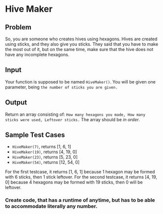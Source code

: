 # Hive Maker
## Problem
So, you are someone who creates hives using hexagons. Hives are created using sticks, and they also give you sticks. They said that you have to make the most out of it, but on the same time, make sure that the hive does not have any incomplete hexagons.
## Input
Your function is supposed to be named ```HiveMaker()```. You will be given one parameter, being ```the number of sticks you are given.```

## Output
Return an array consisting of: ```How many hexagons you made, How many sticks were used, Leftover sticks.``` The array should be *in order*.

## Sample Test Cases
- ```HiveMaker(7)```, returns [1, 6, 1]
- ```HiveMaker(19)```, returns [4, 19, 0]
- ```HiveMaker(23)```, returns [5, 23, 0]
- ```HiveMaker(54)```, returns [12, 54, 0]

For the first testcase, it returns [1, 6, 1] because 1 hexagon may be formed with 6 sticks, then 1 stick leftover.
For the second testcase, it returns [4, 19, 0] because 4 hexagons may be formed with 19 sticks, then 0 will be leftover.

### Create code, that has a runtime of anytime, but has to be able to accommodate literally any number.
